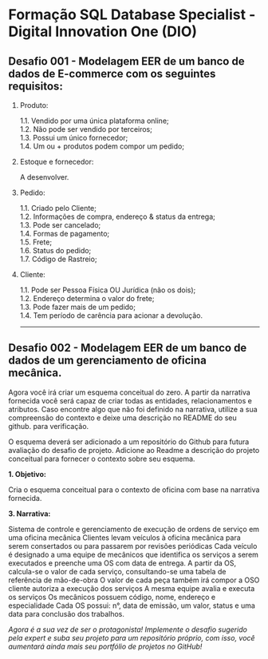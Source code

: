 # Formação SQL Database Specialist - Digital Innovation One (DIO)

## Desafio 001 - Modelagem EER de um banco de dados de E-commerce com os seguintes requisitos:

1. Produto:

   1.1. Vendido por uma única plataforma online; <br>
   1.2. Não pode ser vendido por terceiros; <br>
   1.3. Possui um único fornecedor; <br>
   1.4. Um ou + produtos podem compor um pedido; <br>

3. Estoque e fornecedor: 

    A desenvolver. 

4. Pedido:

   1.1. Criado pelo Cliente; <br>
   1.2. Informações de compra, endereço & status da entrega; <br>
   1.3. Pode ser cancelado; <br>
   1.4. Formas de pagamento; <br>
   1.5. Frete; <br>
   1.6. Status do pedido; <br>
   1.7. Código de Rastreio; <br>

5. Cliente:

   1.1. Pode ser Pessoa Física OU Jurídica (não os dois); <br>
   1.2. Endereço determina o valor do frete; <br>
   1.3. Pode fazer mais de um pedido; <br>
   1.4. Tem período de carência para acionar a devolução.<br>

   -------------------

## Desafio 002 - Modelagem EER de um banco de dados de um gerenciamento de oficina mecânica.

Agora você irá criar um esquema conceitual do zero. A partir da narrativa fornecida você será capaz de criar todas as entidades, relacionamentos e atributos. Caso encontre algo que não foi definido na narrativa, utilize a sua compreensão do contexto e deixe uma descrição no README do seu github. para verificação.

O esquema deverá ser adicionado a um repositório do Github para futura avaliação do desafio de projeto. Adicione ao Readme a descrição do projeto conceitual para fornecer o contexto sobre seu esquema.

**1. Objetivo: <br>**

Cria o esquema conceitual para o contexto de oficina com base na narrativa fornecida. <br>

**3. Narrativa: <br>**

   Sistema de controle e gerenciamento de execução de ordens de serviço em uma oficina mecânica
   Clientes levam veículos à oficina mecânica para serem consertados ou para passarem por revisões  periódicas
   Cada veículo é designado a uma equipe de mecânicos que identifica os serviços a serem executados e preenche uma OS com data de entrega.
   A partir da OS, calcula-se o valor de cada serviço, consultando-se uma tabela de referência de mão-de-obra
   O valor de cada peça também irá compor a OSO cliente autoriza a execução dos serviços
   A mesma equipe avalia e executa os serviços
   Os mecânicos possuem código, nome, endereço e especialidade
   Cada OS possui: n°, data de emissão, um valor, status e uma data para conclusão dos trabalhos.

_Agora é a sua vez de ser o protagonista! Implemente o desafio sugerido pela expert e suba seu projeto para um repositório próprio, com isso, você aumentará ainda mais seu portfólio de projetos no GitHub!_
